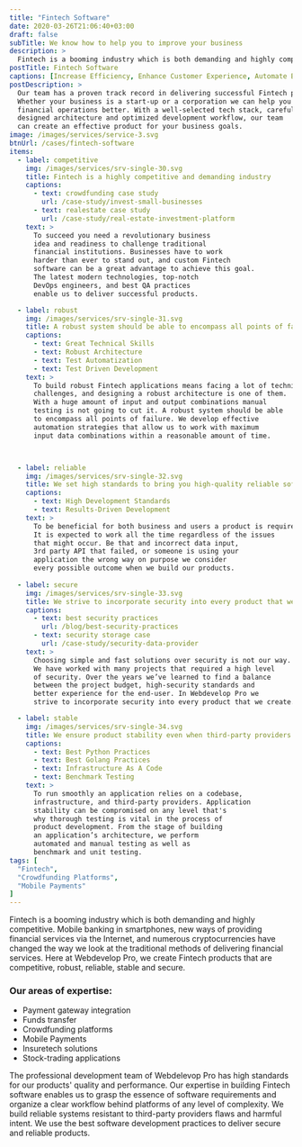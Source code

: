 ```yaml
---
title: "Fintech Software"
date: 2020-03-26T21:06:40+03:00
draft: false
subTitle: We know how to help you to improve your business
description: >
  Fintech is a booming industry which is both demanding and highly competitive.  Mobile banking in smartphones, new ways of providing financial services via the Internet, and numerous cryptocurrencies have changed the way we look at the traditional methods of delivering financial services. Here at Webdevelop Pro, we create Fintech products that are competitive, robust, reliable, stable and secure.
postTitle: Fintech Software
captions: [Increase Efficiency, Enhance Customer Experience, Automate Business Processes, Improve Security]
postDescription: >
  Our team has a proven track record in delivering successful Fintech products. 
  Whether your business is a start-up or a corporation we can help you manage your 
  financial operations better. With a well-selected tech stack, carefully 
  designed architecture and optimized development workflow, our team 
  can create an effective product for your business goals. 
image: /images/services/service-3.svg
btnUrl: /cases/fintech-software
items:
  - label: competitive
    img: /images/services/srv-single-30.svg
    title: Fintech is a highly competitive and demanding industry
    captions:
      - text: crowdfunding case study
        url: /case-study/invest-small-businesses
      - text: realestate case study
        url: /case-study/real-estate-investment-platform
    text: >
      To succeed you need a revolutionary business 
      idea and readiness to challenge traditional 
      financial institutions. Businesses have to work 
      harder than ever to stand out, and custom Fintech 
      software can be a great advantage to achieve this goal. 
      The latest modern technologies, top-notch 
      DevOps engineers, and best QA practices 
      enable us to deliver successful products.

  - label: robust
    img: /images/services/srv-single-31.svg
    title: A robust system should be able to encompass all points of failure
    captions:
      - text: Great Technical Skills
      - text: Robust Architecture
      - text: Test Automatization
      - text: Test Driven Development
    text: >
      To build robust Fintech applications means facing a lot of technical 
      challenges, and designing a robust architecture is one of them. 
      With a huge amount of input and output combinations manual 
      testing is not going to cut it. A robust system should be able 
      to encompass all points of failure. We develop effective 
      automation strategies that allow us to work with maximum 
      input data combinations within a reasonable amount of time.



  - label: reliable
    img: /images/services/srv-single-32.svg
    title: We set high standards to bring you high-quality reliable software
    captions:
      - text: High Development Standards
      - text: Results-Driven Development
    text: >
      To be beneficial for both business and users a product is required to be reliable. 
      It is expected to work all the time regardless of the issues 
      that might occur. Be that and incorrect data input, 
      3rd party API that failed, or someone is using your 
      application the wrong way on purpose we consider 
      every possible outcome when we build our products.
  
  - label: secure
    img: /images/services/srv-single-33.svg
    title: We strive to incorporate security into every product that we create
    captions:
      - text: best security practices
        url: /blog/best-security-practices
      - text: security storage case
        url: /case-study/security-data-provider
    text: >
      Choosing simple and fast solutions over security is not our way. 
      We have worked with many projects that required a high level 
      of security. Over the years we’ve learned to find a balance 
      between the project budget, high-security standards and 
      better experience for the end-user. In Webdevelop Pro we 
      strive to incorporate security into every product that we create.

  - label: stable
    img: /images/services/srv-single-34.svg
    title: We ensure product stability even when third-party providers aren't working properly
    captions:
      - text: Best Python Practices
      - text: Best Golang Practices
      - text: Infrastructure As A Code
      - text: Benchmark Testing
    text: >
      To run smoothly an application relies on a codebase, 
      infrastructure, and third-party providers. Application 
      stability can be compromised on any level that's 
      why thorough testing is vital in the process of 
      product development. From the stage of building 
      an application’s architecture, we perform 
      automated and manual testing as well as 
      benchmark and unit testing.
tags: [
  "Fintech",
  "Crowdfunding Platforms",
  "Mobile Payments"
]
---
```


Fintech is a booming industry which is both demanding and highly competitive. 
Mobile banking in smartphones, new ways of providing financial services via the 
Internet, and numerous cryptocurrencies have changed the way we look at the 
traditional methods of delivering financial services. Here at Webdevelop Pro, 
we create Fintech products that are competitive, robust, reliable, stable and secure.

### Our areas of expertise: 

<ul class="srv-ul-col">
<li>Payment gateway integration</li>
<li>Funds transfer</li>
<li>Crowdfunding platforms</li>
<li>Mobile Payments</li>
<li>Insuretech solutions</li>
<li>Stock-trading applications</li>
</ul>

The professional development team of Webdelevop Pro 
has high standards for our products' quality and performance. 
Our expertise in building Fintech software enables us to grasp 
the essence of software requirements and organize a clear 
workflow behind platforms of any level of complexity. 
We build reliable systems resistant to third-party providers 
flaws and harmful intent. We use the best software 
development practices to deliver secure and reliable products.

<!-- section break -->



